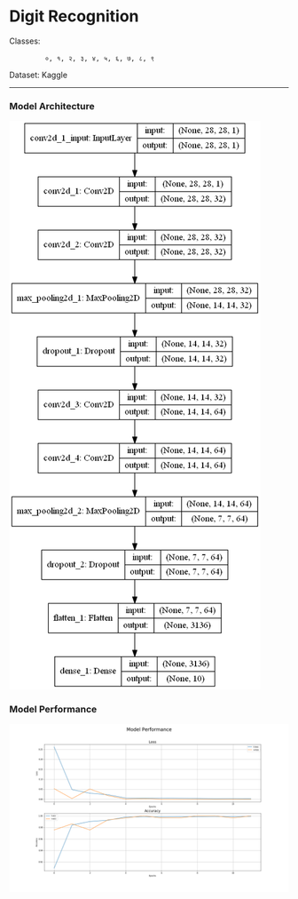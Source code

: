 # Digit Recognition

Classes:
    
             ०, १, २, ३, ४, ५, ६, ७, ८, ९


Dataset: Kaggle
___
### Model Architecture
![model](model.png)

### Model Performance
![performance](history.png)